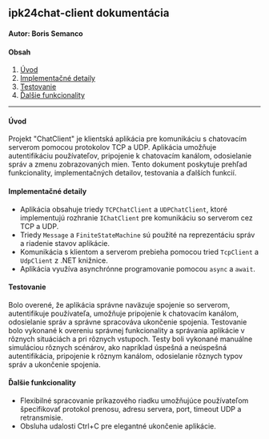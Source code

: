 ## ipk24chat-client dokumentácia
#### Autor: Boris Semanco

#### Obsah
1. [Úvod](#úvod)
2. [Implementačné detaily](#implementačné-detaily)
3. [Testovanie](#testovanie)
4. [Ďalšie funkcionality](#ďalšie-funkcionality)

---

#### Úvod
Projekt "ChatClient" je klientská aplikácia pre komunikáciu s chatovacím serverom pomocou protokolov TCP a UDP. Aplikácia umožňuje autentifikáciu používateľov, pripojenie k chatovacím kanálom, odosielanie správ a zmenu zobrazovaných mien. Tento dokument poskytuje prehľad funkcionality, implementačných detailov, testovania a ďalších funkcií.

#### Implementačné detaily
- Aplikácia obsahuje triedy `TCPChatClient` a `UDPChatClient`, ktoré implementujú rozhranie `IChatClient` pre komunikáciu so serverom cez TCP a UDP.
- Triedy `Message` a `FiniteStateMachine` sú použité na reprezentáciu správ a riadenie stavov aplikácie.
- Komunikácia s klientom a serverom prebieha pomocou tried `TcpClient` a `UdpClient` z .NET knižnice.
- Aplikácia využíva asynchrónne programovanie pomocou `async` a `await`.

#### Testovanie
Bolo overené, že aplikácia správne naväzuje spojenie so serverom, autentifikuje používateľa, umožňuje pripojenie k chatovacím kanálom, odosielanie správ a správne spracováva ukončenie spojenia.
Testovanie bolo vykonané k overeniu správnej funkcionality a správania aplikácie v rôznych situáciách a pri rôznych vstupoch.
Testy boli vykonané manuálne simuláciou rôznych scénárov, ako napríklad úspešná a neúspešná autentifikácia, pripojenie k rôznym kanálom, odosielanie rôznych typov správ a ukončenie spojenia.

#### Ďalšie funkcionality
- Flexibilné spracovanie príkazového riadku umožňujúce používateľom špecifikovať protokol prenosu, adresu servera, port, timeout UDP a retransmisie.
- Obsluha udalosti Ctrl+C pre elegantné ukončenie aplikácie.

